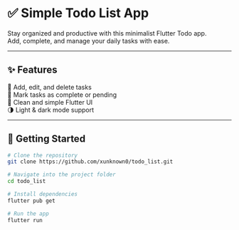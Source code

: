 # ✅ Simple Todo List App
Stay organized and productive with this minimalist Flutter Todo app.  
Add, complete, and manage your daily tasks with ease.

---

## ✨ Features
📝 Add, edit, and delete tasks  
📅 Mark tasks as complete or pending  
🎨 Clean and simple Flutter UI  
🌗 Light & dark mode support  

---

## 🚀 Getting Started

```bash
# Clone the repository
git clone https://github.com/xunknown0/todo_list.git

# Navigate into the project folder
cd todo_list

# Install dependencies
flutter pub get

# Run the app
flutter run
